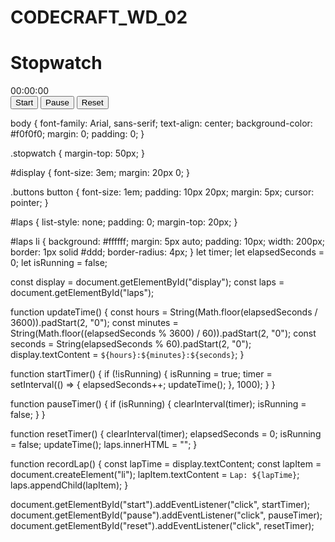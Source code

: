 # CODECRAFT_WD_02
<!DOCTYPE html>
<html lang="en">
<head>
  <meta charset="UTF-8">
  <meta name="viewport" content="width=device-width, initial-scale=1.0">
  <title>Stopwatch</title>
  <link rel="stylesheet" href="styles.css">
</head>
<body>
  <div class="stopwatch">
    <h1>Stopwatch</h1>
    <div id="display">00:00:00</div>
    <div class="buttons">
      <button id="start">Start</button>
      <button id="pause">Pause</button>
      <button id="reset">Reset</button>
    </div>
    <ul id="laps"></ul>
  </div>
  <script src="script.js"></script>
</body>
</html>

body {
  font-family: Arial, sans-serif;
  text-align: center;
  background-color: #f0f0f0;
  margin: 0;
  padding: 0;
}

.stopwatch {
  margin-top: 50px;
}

#display {
  font-size: 3em;
  margin: 20px 0;
}

.buttons button {
  font-size: 1em;
  padding: 10px 20px;
  margin: 5px;
  cursor: pointer;
}

#laps {
  list-style: none;
  padding: 0;
  margin-top: 20px;
}

#laps li {
  background: #ffffff;
  margin: 5px auto;
  padding: 10px;
  width: 200px;
  border: 1px solid #ddd;
  border-radius: 4px;
}
let timer;
let elapsedSeconds = 0;
let isRunning = false;

const display = document.getElementById("display");
const laps = document.getElementById("laps");

function updateTime() {
  const hours = String(Math.floor(elapsedSeconds / 3600)).padStart(2, "0");
  const minutes = String(Math.floor((elapsedSeconds % 3600) / 60)).padStart(2, "0");
  const seconds = String(elapsedSeconds % 60).padStart(2, "0");
  display.textContent = `${hours}:${minutes}:${seconds}`;
}

function startTimer() {
  if (!isRunning) {
    isRunning = true;
    timer = setInterval(() => {
      elapsedSeconds++;
      updateTime();
    }, 1000);
  }
}

function pauseTimer() {
  if (isRunning) {
    clearInterval(timer);
    isRunning = false;
  }
}

function resetTimer() {
  clearInterval(timer);
  elapsedSeconds = 0;
  isRunning = false;
  updateTime();
  laps.innerHTML = "";
}

function recordLap() {
  const lapTime = display.textContent;
  const lapItem = document.createElement("li");
  lapItem.textContent = `Lap: ${lapTime}`;
  laps.appendChild(lapItem);
}

document.getElementById("start").addEventListener("click", startTimer);
document.getElementById("pause").addEventListener("click", pauseTimer);
document.getElementById("reset").addEventListener("click", resetTimer);


